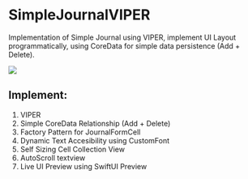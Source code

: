 # SimpleJournalVIPER
Implementation of Simple Journal using VIPER, implement UI Layout programmatically, using CoreData for simple data persistence (Add + Delete).

![](SelfSizingCell.gif)

## Implement:
1. VIPER
2. Simple CoreData Relationship (Add + Delete)
3. Factory Pattern for JournalFormCell
4. Dynamic Text Accesibility using CustomFont
5. Self Sizing Cell Collection View
6. AutoScroll textview
7. Live UI Preview using SwiftUI Preview
